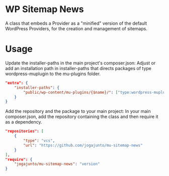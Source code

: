 # WP Sitemap News

A class that embeds a Provider as a "minified" version of the default WordPress Providers, for the creation and management of sitemaps.

# Usage

Update the installer-paths in the main project's composer.json: Adjust or add an installation path in installer-paths that directs packages of type wordpress-muplugin to the mu-plugins folder.

```json
"extra": {
    "installer-paths": {
        "public/wp-content/mu-plugins/{$name}/": ["type:wordpress-muplugin"]
    }
}
```

Add the repository and the package to your main project: In your main composer.json, add the repository containing the class and then require it as a dependency.

```json
"repositories": [
    {
        "type": "vcs",
        "url": "https://github.com/jogajunto/mu-sitemap-news"
    }
],
"require": {
    "jogajunto/mu-sitemap-news": "version"
}
```